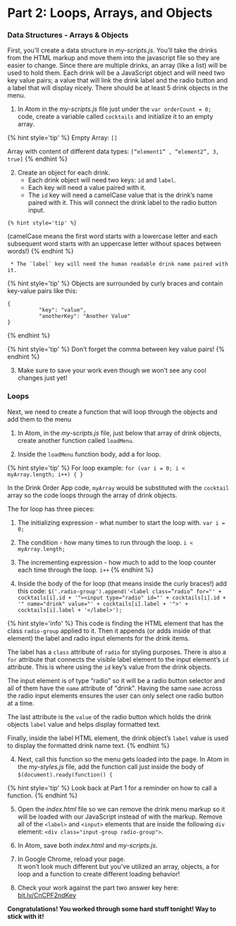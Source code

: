 # Part 2:  Loops, Arrays, and Objects

### Data Structures - Arrays & Objects 
First, you'll create a data structure in _my-scripts.js_. You’ll take the drinks from the HTML markup and move them into the javascript file so they are easier to change.  Since there are multiple drinks, an array (like a list) will be used to hold them.  Each drink will be a JavaScript object and will need two key value pairs; a value that will link the drink label and the radio button and a label that will display nicely.  There should be at least 5 drink objects in the menu.

  1. In Atom in the _my-scripts.js_ file just under the `var orderCount = 0;` code, create a variable called `cocktails` and initialize it to an empty array.  
  
  {% hint style='tip' %}
Empty Array: `[]`

Array with content of different data types: `[“element1” , “element2”, 3, true]`
  {% endhint %}

  2. Create an object for each drink.  
     * Each drink object will need two keys: `id` and `label`.
     * Each key will need a value paired with it.  
     * The `id` key will need a camelCase value that is the drink’s name paired with it.  This will connect the drink label to the radio button input.  

    {% hint style='tip' %}
(camelCase means the first word starts with a lowercase letter and each subsequent word starts with an uppercase letter without spaces between words!)
    {% endhint %} 
     
     * The `label` key will need the human readable drink name paired with it. 
     
  {% hint style='tip' %}
Objects are surrounded by curly braces and contain key-value pairs like this:
```
{
          "key": "value",
          "anotherKey": "Another Value"
}
```
  {% endhint %}

  {% hint style='tip' %}
Don’t forget the comma between key value pairs!
  {% endhint %}

  3.  Make sure to save your work even though we won’t see any cool changes just yet!

### Loops
Next, we need to create a function that will loop through the objects and add them to the menu

  1.  In Atom, in the _my-scripts.js_ file, just below that array of drink objects, create another function called `loadMenu`.  

  2.  Inside the `loadMenu` function body, add a for loop. 
  
  {% hint style='tip' %}
For loop example: 
`for (var i = 0; i < myArray.length; i++) { }`

In the Drink Order App code, `myArray` would be substituted with the `cocktail` array so the code loops through the array of drink objects.
  
The for loop has three pieces:

  1. The initializing expression - what number to start the loop with. `var i = 0;`
  
  2. The condition - how many times to run through the loop. `i < myArray.length;`
  
  3. The incrementing expression - how much to add to the loop counter each time through the loop. `i++` 
  {% endhint %}


  3.  Inside the body of the for loop (that means inside the curly braces!) add this code:
  ```$('.radio-group').append('<label class=”radio” for="' + cocktails[i].id + '"><input type="radio" id="' + cocktails[i].id + '" name="drink" value="' + cocktails[i].label + '">' + cocktails[i].label + '</label>');```

  {% hint style='info' %}
This code is finding the HTML element that has the class `radio-group` applied to it.  Then it appends (or adds inside of that element) the label and radio input elements for the drink items. 

The label has a `class` attribute of `radio` for styling purposes.  There is also a `for` attribute that connects the visible label element to the input element’s `id` attribute. This is where using the `id` key’s value from the drink objects.

The input element is of type “radio” so it will be a radio button selector and all of them have the `name` attribute of "drink".  Having the same `name` across the radio input elements ensures the user can only select one radio button at a time. 

The last attribute is the `value` of the radio button which holds the drink objects `label` value and helps display formatted text.

Finally, inside the label HTML element, the drink object’s `label` value is used to display the formatted drink name text.
  {% endhint %}

  4.  Next, call this function so the menu gets loaded into the page. In Atom in the _my-styles.js_ file, add the function call just inside the body of `$(document).ready(function() {`

  {% hint style='tip' %}
Look back at Part 1 for a reminder on how to call a function.
  {% endhint %}

  5.  Open the _index.html_ file so we can remove the drink menu markup so it will be loaded with our JavaScript instead of with the markup. Remove all of the `<label>` and `<input>` elements that are inside the following `div` element: `<div class="input-group radio-group">`.

  6.  In Atom, save both _index.html_ and _my-scripts.js_.
  
  7. In Google Chrome, reload your page.  
     It won’t look much different but you’ve utilized an array, objects, a for loop and a function to create different loading behavior!

  8.  Check your work against the part two answer key here: [bit.ly/CnCPF2ndKey](http://bit.ly/CnCPF2ndKey)

**Congratulations!  You worked through some hard stuff tonight!  Way to stick with it!**